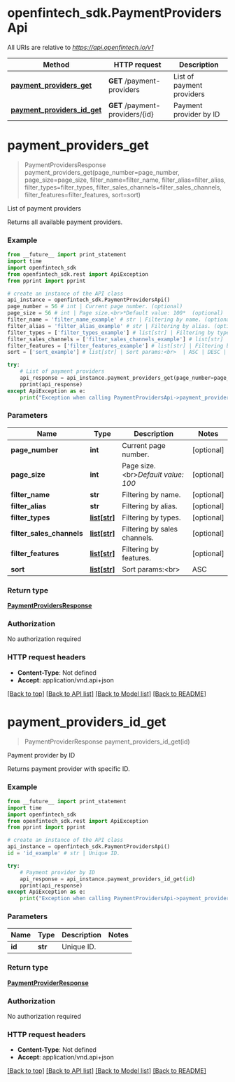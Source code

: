 # openfintech_sdk.PaymentProvidersApi

All URIs are relative to *https://api.openfintech.io/v1*

Method | HTTP request | Description
------------- | ------------- | -------------
[**payment_providers_get**](PaymentProvidersApi.md#payment_providers_get) | **GET** /payment-providers | List of payment providers
[**payment_providers_id_get**](PaymentProvidersApi.md#payment_providers_id_get) | **GET** /payment-providers/{id} | Payment provider by ID


# **payment_providers_get**
> PaymentProvidersResponse payment_providers_get(page_number=page_number, page_size=page_size, filter_name=filter_name, filter_alias=filter_alias, filter_types=filter_types, filter_sales_channels=filter_sales_channels, filter_features=filter_features, sort=sort)

List of payment providers

Returns all available payment providers. 

### Example 
```python
from __future__ import print_statement
import time
import openfintech_sdk
from openfintech_sdk.rest import ApiException
from pprint import pprint

# create an instance of the API class
api_instance = openfintech_sdk.PaymentProvidersApi()
page_number = 56 # int | Current page number. (optional)
page_size = 56 # int | Page size.<br>*Default value: 100*  (optional)
filter_name = 'filter_name_example' # str | Filtering by name. (optional)
filter_alias = 'filter_alias_example' # str | Filtering by alias. (optional)
filter_types = ['filter_types_example'] # list[str] | Filtering by types. (optional)
filter_sales_channels = ['filter_sales_channels_example'] # list[str] | Filtering by sales channels. (optional)
filter_features = ['filter_features_example'] # list[str] | Filtering by features. (optional)
sort = ['sort_example'] # list[str] | Sort params:<br>  | ASC | DESC | |-----|------| | name | -name | | alias | -alias |  (optional)

try: 
    # List of payment providers
    api_response = api_instance.payment_providers_get(page_number=page_number, page_size=page_size, filter_name=filter_name, filter_alias=filter_alias, filter_types=filter_types, filter_sales_channels=filter_sales_channels, filter_features=filter_features, sort=sort)
    pprint(api_response)
except ApiException as e:
    print("Exception when calling PaymentProvidersApi->payment_providers_get: %s\n" % e)
```

### Parameters

Name | Type | Description  | Notes
------------- | ------------- | ------------- | -------------
 **page_number** | **int**| Current page number. | [optional] 
 **page_size** | **int**| Page size.&lt;br&gt;*Default value: 100*  | [optional] 
 **filter_name** | **str**| Filtering by name. | [optional] 
 **filter_alias** | **str**| Filtering by alias. | [optional] 
 **filter_types** | [**list[str]**](str.md)| Filtering by types. | [optional] 
 **filter_sales_channels** | [**list[str]**](str.md)| Filtering by sales channels. | [optional] 
 **filter_features** | [**list[str]**](str.md)| Filtering by features. | [optional] 
 **sort** | [**list[str]**](str.md)| Sort params:&lt;br&gt;  | ASC | DESC | |-----|------| | name | -name | | alias | -alias |  | [optional] 

### Return type

[**PaymentProvidersResponse**](PaymentProvidersResponse.md)

### Authorization

No authorization required

### HTTP request headers

 - **Content-Type**: Not defined
 - **Accept**: application/vnd.api+json

[[Back to top]](#) [[Back to API list]](../README.md#documentation-for-api-endpoints) [[Back to Model list]](../README.md#documentation-for-models) [[Back to README]](../README.md)

# **payment_providers_id_get**
> PaymentProviderResponse payment_providers_id_get(id)

Payment provider by ID

Returns payment provider with specific ID. 

### Example 
```python
from __future__ import print_statement
import time
import openfintech_sdk
from openfintech_sdk.rest import ApiException
from pprint import pprint

# create an instance of the API class
api_instance = openfintech_sdk.PaymentProvidersApi()
id = 'id_example' # str | Unique ID.

try: 
    # Payment provider by ID
    api_response = api_instance.payment_providers_id_get(id)
    pprint(api_response)
except ApiException as e:
    print("Exception when calling PaymentProvidersApi->payment_providers_id_get: %s\n" % e)
```

### Parameters

Name | Type | Description  | Notes
------------- | ------------- | ------------- | -------------
 **id** | **str**| Unique ID. | 

### Return type

[**PaymentProviderResponse**](PaymentProviderResponse.md)

### Authorization

No authorization required

### HTTP request headers

 - **Content-Type**: Not defined
 - **Accept**: application/vnd.api+json

[[Back to top]](#) [[Back to API list]](../README.md#documentation-for-api-endpoints) [[Back to Model list]](../README.md#documentation-for-models) [[Back to README]](../README.md)

